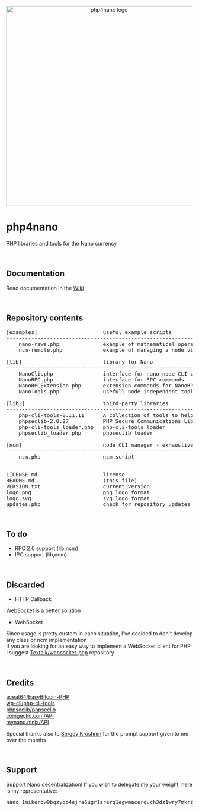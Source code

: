 <p align="center">
	<img width="540" alt="php4nano logo" src="https://raw.githubusercontent.com/mikerow/php4nano/master/logo.png">
</p>

# php4nano
PHP libraries and tools for the Nano currency

<br/>

## Documentation

Read documentation in the [Wiki](https://github.com/mikerow/php4nano/wiki)

<br/>

## Repository contents

<pre>
[examples]                     useful example scripts
--------------------------------------------------------------------------------------------
    nano-raws.php              example of mathematical operations with raw amounts
    ncm-remote.php             example of managing a node via SSH using a script and ncm

[lib]                          library for Nano
--------------------------------------------------------------------------------------------
    NanoCli.php                interface for nano_node CLI commands
    NanoRPC.php                interface for RPC commands
    NanoRPCExtension.php       extension commands for NanoRPC.php
    NanoTools.php              usefull node-independent tools for Nano
	
[lib3]                         third-party libraries
--------------------------------------------------------------------------------------------
    php-cli-tools-0.11.11      A collection of tools to help with PHP command line utilities
    phpseclib-2.0.27           PHP Secure Communications Library
    php-cli-tools_loader.php   php-cli-tools loader
    phpseclib_loader.php       phpseclib loader

[ncm]                          node CLI manager - exhaustively manage Nano node using bash
--------------------------------------------------------------------------------------------
    ncm.php                    ncm script


LICENSE.md                     license
README.md                      (this file)
VERSION.txt                    current version
logo.png                       png logo format
logo.svg                       svg logo format
updates.php                    check for repository updates
</pre>

<br/>

## To do

- RPC 2.0 support (lib,ncm)
- IPC support (lib,ncm)

<br/>

## Discarded

- HTTP Callback

WebSocket is a better solution

- WebSocket

Since usage is pretty custom in each situation, I've decided to don't develop any class or ncm implementation<br/>
If you are looking for an easy way to implement a WebSocket client for PHP I suggest [Textalk/websocket-php](https://github.com/Textalk/websocket-php) repository

<br/>

## Credits

[aceat64/EasyBitcoin-PHP](https://github.com/aceat64/EasyBitcoin-PHP) <br/>
[wp-cli/php-cli-tools](https://github.com/wp-cli/php-cli-tools) <br/>
[phpseclib/phpseclib](https://github.com/phpseclib/phpseclib) <br/>
[coingecko.com/API](https://www.coingecko.com/en/api) <br/>
[mynano.ninja/API](https://mynano.ninja/api)

Special thanks also to [Sergey Kroshnin](https://github.com/SergiySW) for the prompt support given to me over the months

<br/>

## Support

Support Nano decentralization! If you wish to delegate me your weight, here is my representative:
<pre>
nano_1mikerow9bqzyqo4ejra6ugr1srerq1egwmacerquch3dz1wry7mkrz4768m
</pre>
